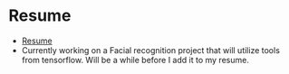 # Resume
* [Resume](https://github.com/CatTastic23/Resume/blob/main/NguyenCatherine_Resume.pdf)
* Currently working on a Facial recognition project that will utilize tools from tensorflow. Will be a while before I add it to my resume. 
